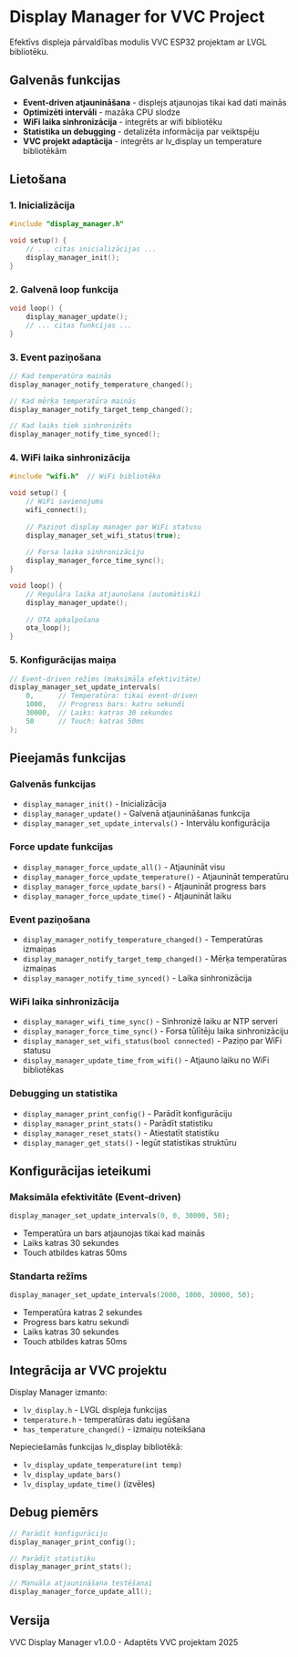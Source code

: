 # Display Manager for VVC Project

Efektīvs displeja pārvaldības modulis VVC ESP32 projektam ar LVGL bibliotēku.

## Galvenās funkcijas

- **Event-driven atjaunināšana** - displejs atjaunojas tikai kad dati mainās
- **Optimizēti intervāli** - mazāka CPU slodze
- **WiFi laika sinhronizācija** - integrēts ar wifi bibliotēku
- **Statistika un debugging** - detalizēta informācija par veiktspēju
- **VVC projekt adaptācija** - integrēts ar lv_display un temperature bibliotēkām

## Lietošana

### 1. Inicializācija

```cpp
#include "display_manager.h"

void setup() {
    // ... citas inicializācijas ...
    display_manager_init();
}
```

### 2. Galvenā loop funkcija

```cpp
void loop() {
    display_manager_update();
    // ... citas funkcijas ...
}
```

### 3. Event paziņošana

```cpp
// Kad temperatūra mainās
display_manager_notify_temperature_changed();

// Kad mērķa temperatūra mainās
display_manager_notify_target_temp_changed();

// Kad laiks tiek sinhronizēts
display_manager_notify_time_synced();
```

### 4. WiFi laika sinhronizācija

```cpp
#include "wifi.h"  // WiFi bibliotēka

void setup() {
    // WiFi savienojums
    wifi_connect();
    
    // Paziņot display manager par WiFi statusu
    display_manager_set_wifi_status(true);
    
    // Forsa laika sinhronizāciju
    display_manager_force_time_sync();
}

void loop() {
    // Regulāra laika atjaunošana (automātiski)
    display_manager_update();
    
    // OTA apkalpošana
    ota_loop();
}
```

### 5. Konfigurācijas maiņa

```cpp
// Event-driven režīms (maksimāla efektivitāte)
display_manager_set_update_intervals(
    0,      // Temperatūra: tikai event-driven
    1000,   // Progress bars: katru sekundi
    30000,  // Laiks: katras 30 sekundes
    50      // Touch: katras 50ms
);
```

## Pieejamās funkcijas

### Galvenās funkcijas
- `display_manager_init()` - Inicializācija
- `display_manager_update()` - Galvenā atjaunināšanas funkcija
- `display_manager_set_update_intervals()` - Intervālu konfigurācija

### Force update funkcijas
- `display_manager_force_update_all()` - Atjaunināt visu
- `display_manager_force_update_temperature()` - Atjaunināt temperatūru
- `display_manager_force_update_bars()` - Atjaunināt progress bars
- `display_manager_force_update_time()` - Atjaunināt laiku

### Event paziņošana
- `display_manager_notify_temperature_changed()` - Temperatūras izmaiņas
- `display_manager_notify_target_temp_changed()` - Mērķa temperatūras izmaiņas
- `display_manager_notify_time_synced()` - Laika sinhronizācija

### WiFi laika sinhronizācija
- `display_manager_wifi_time_sync()` - Sinhronizē laiku ar NTP serveri
- `display_manager_force_time_sync()` - Forsa tūlītēju laika sinhronizāciju
- `display_manager_set_wifi_status(bool connected)` - Paziņo par WiFi statusu
- `display_manager_update_time_from_wifi()` - Atjauno laiku no WiFi bibliotēkas

### Debugging un statistika
- `display_manager_print_config()` - Parādīt konfigurāciju
- `display_manager_print_stats()` - Parādīt statistiku
- `display_manager_reset_stats()` - Atiestatīt statistiku
- `display_manager_get_stats()` - Iegūt statistikas struktūru

## Konfigurācijas ieteikumi

### Maksimāla efektivitāte (Event-driven)
```cpp
display_manager_set_update_intervals(0, 0, 30000, 50);
```
- Temperatūra un bars atjaunojas tikai kad mainās
- Laiks katras 30 sekundes
- Touch atbildes katras 50ms

### Standarta režīms
```cpp
display_manager_set_update_intervals(2000, 1000, 30000, 50);
```
- Temperatūra katras 2 sekundes
- Progress bars katru sekundi  
- Laiks katras 30 sekundes
- Touch atbildes katras 50ms

## Integrācija ar VVC projektu

Display Manager izmanto:
- `lv_display.h` - LVGL displeja funkcijas
- `temperature.h` - temperatūras datu iegūšana
- `has_temperature_changed()` - izmaiņu noteikšana

Nepieciešamās funkcijas lv_display bibliotēkā:
- `lv_display_update_temperature(int temp)`
- `lv_display_update_bars()`
- `lv_display_update_time()` (izvēles)

## Debug piemērs

```cpp
// Parādīt konfigurāciju
display_manager_print_config();

// Parādīt statistiku
display_manager_print_stats();

// Manuāla atjaunināšana testēšanai
display_manager_force_update_all();
```

## Versija

VVC Display Manager v1.0.0 - Adaptēts VVC projektam 2025

